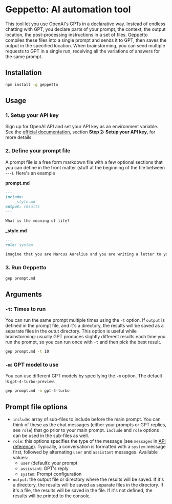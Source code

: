 # Geppetto: AI automation tool

This tool let you use OpenAI's GPTs in a declarative way. Instead of endless chatting with GPT, you declare parts of your prompt, the context, the output location, the post-processing instructions in a set of files. Geppetto compiles these files into a single prompt and sends it to GPT, then saves the output in the specified location. When brainstorming, you can send multiple requests to GPT in a single run, receiving all the variations of answers for the same prompt.

## Installation

```bash
npm install -g geppetto
```

## Usage

### 1. Setup your API key

Sign up for OpenAI API and set your API key as an environment variable. See the [official documentation](https://platform.openai.com/docs/quickstart), section **Step 2: Setup your API key**, for more details.


### 2. Define your prompt file

A prompt file is a free form markdown file with a few optional sections that you can define in the front matter (stuff at the beginning of the file between ---). Here's an example

**prompt.md**
```markdown
---
include:
  - _style.md
output: results
---

What is the meaning of life?
```

**_style.md**
```markdown
---
role: system
---
Imagine that you are Marcus Aurelius and you are writing a letter to your friend. You are in a good mood and you want to share your thoughts about the meaning of life.
```

### 3. Run Geppetto

```bash
gep prompt.md
```

## Arguments

### `-t`: Times to run

You can run the same prompt multiple times using the `-t` option. If `output` is defined in the prompt file, and it's a directory, the results will be saved as a separate files in the outut directory. This option is useful while brainstorming: usually GPT produces slightly different results each time you run the prompt, so you can run once with `-t` and then pick the best result.

```bash
gep prompt.md -t 10
```

### `-m`: GPT model to use

You can use different GPT models by specifying the `-m` option. The default is `gpt-4-turbo-preview`.

```bash
gep prompt.md -m gpt-3-turbo
```

## Prompt file options

- `include`: array of sub-files to include before the main prompt. You can think of these as the chat messages (either your prompts or GPT replies, see `role`) that go prior to your main prompt. `include` and `role` options can be used in the sub-files as well.
- `role`: this options specifies the type of the message (see `messages` in [API reference](https://platform.openai.com/docs/api-reference/chat)). Typically, a conversation is formatted with a `system` message first, followed by alternating `user` and `assistant` messages. Available values:
  - `user` (default): your prompt
  - `assistant`: GPT's reply
  - `system`: Prompt configuration
- `output`: the output file or directory where the results will be saved. If it's a directory, the results will be saved as separate files in the directory. If it's a file, the results will be saved in the file. If it's not defined, the results will be printed to the console.
